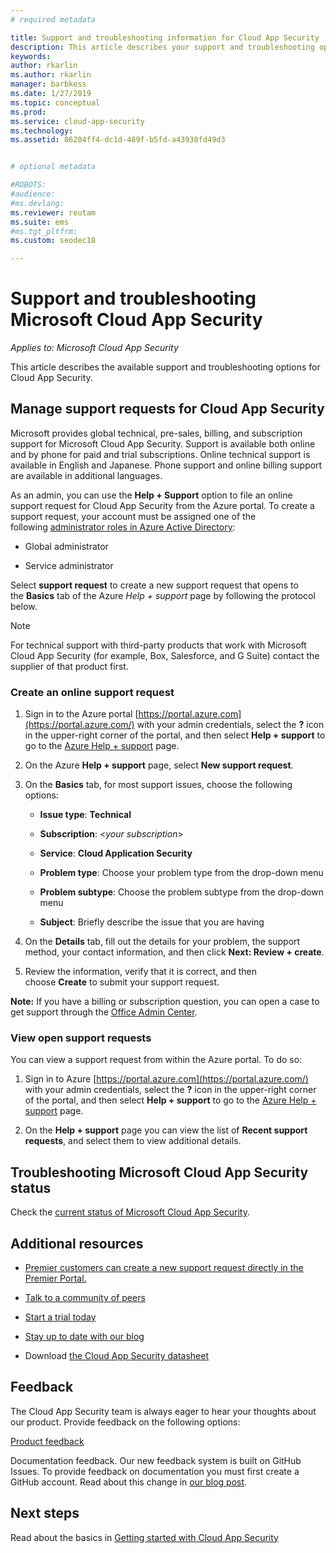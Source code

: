 ```yaml
---
# required metadata

title: Support and troubleshooting information for Cloud App Security
description: This article describes your support and troubleshooting options for Microsoft Cloud App Security 
keywords:
author: rkarlin
ms.author: rkarlin
manager: barbkess
ms.date: 1/27/2019
ms.topic: conceptual
ms.prod:
ms.service: cloud-app-security
ms.technology:
ms.assetid: 86204ff4-dc1d-489f-b5fd-a43930fd49d3


# optional metadata

#ROBOTS:
#audience:
#ms.devlang:
ms.reviewer: reutam
ms.suite: ems
#ms.tgt_pltfrm:
ms.custom: seodec18

---
```

# Support and troubleshooting Microsoft Cloud App Security

*Applies to: Microsoft Cloud App Security*

This article describes the available support and troubleshooting options for Cloud App Security.

## Manage support requests for Cloud App Security

Microsoft provides global technical, pre-sales, billing, and subscription support for Microsoft Cloud App Security. Support is available both online and by phone for paid and trial subscriptions. Online technical support is available in English and Japanese. Phone support and online billing support are available
in additional languages.

As an admin, you can use the **Help + Support** option to file an online support request for Cloud App Security from the Azure portal. To create a support request, your account must be assigned one of the following [administrator roles in Azure Active Directory](https://docs.microsoft.com/azure/active-directory/active-directory-assign-admin-roles-azure-portal):

-   Global administrator

-   Service administrator

Select **support request** to create a new support request that opens to the **Basics** tab of the Azure *Help + support* page by following the protocol below.

>[!NOTE]
> For technical support with third-party products that work with Microsoft Cloud App Security (for example, Box, Salesforce, and G Suite) contact the supplier of that product first.


### Create an online support request

1.  Sign in to the Azure portal [https://portal.azure.com](https://portal.azure.com/) with your admin
    credentials, select the **?** icon in the upper-right corner of the portal, and then select **Help + support** to go to the [Azure Help + support](https://ms.portal.azure.com/#blade/Microsoft_Azure_Support/HelpAndSupportBlade/overview) page.

2.  On the Azure **Help + support** page, select **New support request**.

3.  On the **Basics** tab, for most support issues, choose the following options:

    -   **Issue type**: **Technical**

    -   **Subscription**: \<*your subscription*\>

    -   **Service**: **Cloud Application Security**

    -   **Problem type**: Choose your problem type from the drop-down menu

    -   **Problem subtype**: Choose the problem subtype from the drop-down menu

    -   **Subject**: Briefly describe the issue that you are having

4.  On the **Details** tab, fill out the details for your problem, the support method, your contact information, and then click **Next: Review + create**.

5.  Review the information, verify that it is correct, and then choose **Create** to submit your support request.

**Note:** If you have a billing or subscription question, you can open a case to get support through the [Office Admin Center](https://portal.office.com/Support/SupportEntry.aspx).

### View open support requests

You can view a support request from within the Azure portal. To do so:

1.  Sign in to Azure [https://portal.azure.com](https://portal.azure.com/) with your admin credentials, select the **?** icon in the upper-right corner of the portal, and then select **Help + support** to go to the [Azure Help + support](https://ms.portal.azure.com/#blade/Microsoft_Azure_Support/HelpAndSupportBlade/overview) page.

2.  On the **Help + support** page you can view the list of **Recent support requests**, and select them to view additional details.

## Troubleshooting Microsoft Cloud App Security status

Check the [current status of Microsoft Cloud App Security](https://status.cloudappsecurity.com/).


## Additional resources

- [Premier customers can create a new support request directly in the Premier Portal.](https://premier.microsoft.com/)

-  [Talk to a community of peers](https://techcommunity.microsoft.com/t5/Microsoft-Cloud-App-Security/bd-p/MicrosoftCloudAppSecurity)

-   [Start a trial today](https://signup.microsoft.com/Signup?OfferId=757c4c34-d589-46e4-9579-120bba5c92ed&ali=1)

-   [Stay up to date with our blog](https://techcommunity.microsoft.com/t5/Enterprise-Mobility-Security/bg-p/enterprisemobilityandsecurity/label-name/Microsoft%20Cloud%20App%20Security)

-   Download [the Cloud App Security datasheet](http://download.microsoft.com/download/E/F/E/EFE908F8-7EDB-4244-8039-67BA574186CC/Microsoft_Cloud_App_Security_eBook.pdf)

## Feedback

The Cloud App Security team is always eager to hear your thoughts about our product. Provide feedback on the following options:

[Product feedback](https://microsoftsecurity.uservoice.com/forums/905161-cloud-app-security) 

Documentation feedback. Our new feedback system is built on GitHub Issues. To provide feedback on documentation you must first create a GitHub account. Read about this change in [our blog post](https://docs.microsoft.com/teamblog/a-new-feedback-system-is-coming-to-docs).



## Next steps 

Read about the basics in [Getting started with Cloud App Security](getting-started-with-cloud-app-security.md) 
